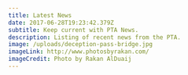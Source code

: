 ```yaml
---
title: Latest News
date: 2017-06-28T19:23:42.379Z
subtitle: Keep current with PTA News.
description: Listing of recent news from the PTA.
image: /uploads/deception-pass-bridge.jpg
imageLink: http://www.photosbyrakan.com/
imageCredit: Photo by Rakan AlDuaij
---
```

